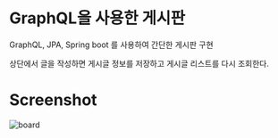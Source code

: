 # GraphQL을 사용한 게시판

GraphQL, JPA, Spring boot 를 사용하여 간단한 게시판 구현

상단에서 글을 작성하면 게시글 정보를 저장하고 게시글 리스트를 다시 조회한다.

# Screenshot
![board](https://user-images.githubusercontent.com/33679658/91118683-74789d80-e6cc-11ea-80b6-d700e82682d7.PNG)

